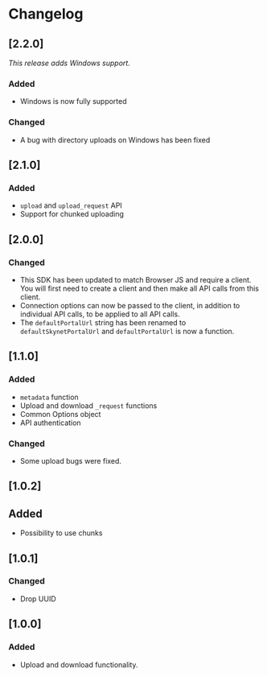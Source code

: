 # Changelog

## [2.2.0]

_This release adds Windows support._

### Added

- Windows is now fully supported

### Changed

- A bug with directory uploads on Windows has been fixed

## [2.1.0]

### Added

- `upload` and `upload_request` API
- Support for chunked uploading

## [2.0.0]

### Changed

- This SDK has been updated to match Browser JS and require a client. You will
  first need to create a client and then make all API calls from this client.
- Connection options can now be passed to the client, in addition to individual
  API calls, to be applied to all API calls.
- The `defaultPortalUrl` string has been renamed to `defaultSkynetPortalUrl` and
  `defaultPortalUrl` is now a function.

## [1.1.0]

### Added

- `metadata` function
- Upload and download `_request` functions
- Common Options object
- API authentication

### Changed

- Some upload bugs were fixed.

## [1.0.2]

## Added

- Possibility to use chunks

## [1.0.1]

### Changed

- Drop UUID

## [1.0.0]

### Added

- Upload and download functionality.
